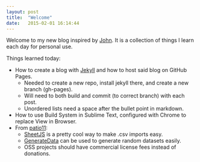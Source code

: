 ```yaml
---
layout: post
title:  "Welcome"
date:   2015-02-01 16:14:44
---
```

Welcome to my new blog inspired by [John](http://john.do/today/). It is a collection of things I learn each day for personal use.

Things learned today:

- How to create a blog with [Jekyll](http://jekyllrb.com/docs/posts/) and how to host said blog on GitHub Pages.
  - Needed to create a new repo, install jekyll there, and create a new branch (gh-pages).
  - Will need to both build and commit (to correct branch) with each post.
  - Unordered lists need a space after the bullet point in markdown.
- How to use Build System in Sublime Text, configured with Chrome to replace View in Browser.
- From [patio11](http://www.kalzumeus.com/2015/01/28/design-and-implementation-of-csvexcel-upload-for-saas/):
  - [SheetJS](http://sheetjs.com/) is a pretty cool way to make .csv imports easy.
  - [GenerateData](http://www.generatedata.com/) can be used to generate random datasets easily.
  - OSS projects should have commercial license fees instead of donations.
